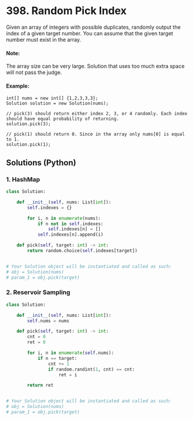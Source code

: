 # 398. Random Pick Index
Given an array of integers with possible duplicates, randomly output the index of a given target number. You can assume that the given target number must exist in the array.

#### Note:
The array size can be very large. Solution that uses too much extra space will not pass the judge.

#### Example:
```
int[] nums = new int[] {1,2,3,3,3};
Solution solution = new Solution(nums);

// pick(3) should return either index 2, 3, or 4 randomly. Each index should have equal probability of returning.
solution.pick(3);

// pick(1) should return 0. Since in the array only nums[0] is equal to 1.
solution.pick(1);
```

## Solutions (Python)

### 1. HashMap
```Python
class Solution:

    def __init__(self, nums: List[int]):
        self.indexes = {}

        for i, n in enumerate(nums):
            if n not in self.indexes:
                self.indexes[n] = []
            self.indexes[n].append(i)

    def pick(self, target: int) -> int:
        return random.choice(self.indexes[target])


# Your Solution object will be instantiated and called as such:
# obj = Solution(nums)
# param_1 = obj.pick(target)
```

### 2. Reservoir Sampling
```Python
class Solution:

    def __init__(self, nums: List[int]):
        self.nums = nums

    def pick(self, target: int) -> int:
        cnt = 0
        ret = 0

        for i, n in enumerate(self.nums):
            if n == target:
                cnt += 1
                if random.randint(1, cnt) == cnt:
                    ret = i

        return ret


# Your Solution object will be instantiated and called as such:
# obj = Solution(nums)
# param_1 = obj.pick(target)
```
